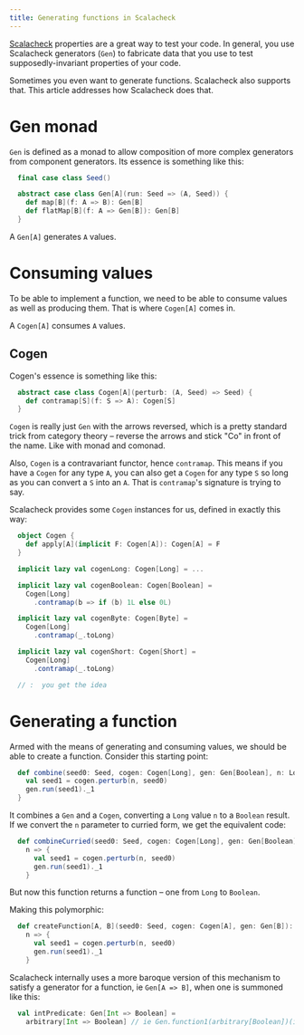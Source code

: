 ```yaml
---
title: Generating functions in Scalacheck
---
```


[Scalacheck](https://www.scalacheck.org/) properties are a great way to test your code.
In general, you use Scalacheck generators (`Gen`) to fabricate data that you use to test 
supposedly-invariant properties of your code.

Sometimes you even want to generate functions. Scalacheck also supports that. 
This article addresses how Scalacheck does that.  

# Gen monad

`Gen` is defined as a monad to allow composition of more complex generators from component generators.
Its essence is something like this:
```scala
  final case class Seed()

  abstract case class Gen[A](run: Seed => (A, Seed)) {
    def map[B](f: A => B): Gen[B]
    def flatMap[B](f: A => Gen[B]): Gen[B]
  }
```

A `Gen[A]` generates `A` values.

# Consuming values

To be able to implement a function, we need to be able to consume values as well as producing them.
That is where `Cogen[A]` comes in.

A `Cogen[A]` consumes `A` values.

## Cogen

Cogen's essence is something like this:
```scala
  abstract case class Cogen[A](perturb: (A, Seed) => Seed) {
    def contramap[S](f: S => A): Cogen[S]
  }
```

`Cogen` is really just `Gen` with the arrows reversed, which is a pretty standard
trick from category theory – reverse the arrows and stick "Co" in front of the name.
Like with monad and comonad.
 
Also, `Cogen` is a contravariant functor, hence `contramap`.
This means if you have a `Cogen` for any type `A`, you can also get a `Cogen` for any type `S`
so long as you can convert a `S` into an `A`. 
That is `contramap`'s signature is trying to say.

Scalacheck provides some `Cogen` instances for us, defined in exactly this way:
```scala
  object Cogen {
    def apply[A](implicit F: Cogen[A]): Cogen[A] = F
  }

  implicit lazy val cogenLong: Cogen[Long] = ...

  implicit lazy val cogenBoolean: Cogen[Boolean] =
    Cogen[Long]
      .contramap(b => if (b) 1L else 0L)

  implicit lazy val cogenByte: Cogen[Byte] =
    Cogen[Long]
      .contramap(_.toLong)

  implicit lazy val cogenShort: Cogen[Short] =
    Cogen[Long]
      .contramap(_.toLong)

  // :  you get the idea
```

# Generating a function

Armed with the means of generating and consuming values, we should be able to create a function.
Consider this starting point:
```scala
  def combine(seed0: Seed, cogen: Cogen[Long], gen: Gen[Boolean], n: Long): Boolean = {
    val seed1 = cogen.perturb(n, seed0)
    gen.run(seed1)._1
  }
```

It combines a `Gen` and a `Cogen`, converting a `Long` value `n` to a `Boolean` result.
If we convert the `n` parameter to curried form, we get the equivalent code:  
```scala
  def combineCurried(seed0: Seed, cogen: Cogen[Long], gen: Gen[Boolean]): Long => Boolean =
    n => {
      val seed1 = cogen.perturb(n, seed0)
      gen.run(seed1)._1
    }
```

But now this function returns a function – one from `Long` to `Boolean`.

Making this polymorphic:
```scala
  def createFunction[A, B](seed0: Seed, cogen: Cogen[A], gen: Gen[B]): A => B =
    n => {
      val seed1 = cogen.perturb(n, seed0)
      gen.run(seed1)._1
    }
```

Scalacheck internally uses a more baroque version of this mechanism to satisfy
a generator for a function, ie `Gen[A => B]`, when one is summoned like this:
```scala
  val intPredicate: Gen[Int => Boolean] =
    arbitrary[Int => Boolean] // ie Gen.function1(arbitrary[Boolean])(implicitly[Cogen[Int]])
```
